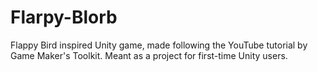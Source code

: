 # Flarpy-Blorb
Flappy Bird inspired Unity game, made following the YouTube tutorial by Game Maker's Toolkit. Meant as a project for first-time Unity users.
